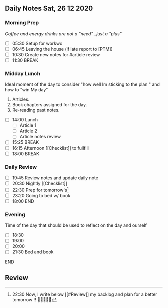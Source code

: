 ## Daily Notes Sat, 26 12 2020

### Morning Prep

*Coffee and energy drinks are not a "need"...just a "plus"*

- [ ] 05:30 Setup for workwo
- [ ] 06:45 Leaving the house (if late report to [PTM])
- [ ] 10:30 Create new notes for #article review
- [ ] 11:30 BREAK

### Midday Lunch

Ideal moment of the day to consider "how well Im sticking to the plan " and how to "win My day"

1. Articles.
2. Book chapters assigned for the day.
3. Re-reading past notes.
   
- [ ] 14:00 Lunch
  - [ ] Article 1
  - [ ] Article 2
  - [ ] Article notes review
- [ ] 15:25 BREAK
- [ ] 16:15 Afternoon [[Checklist]] to fullfill
- [ ] 18:00 BREAK

### Daily Review

- [ ] 19:45 Review notes and update daily note 
- [ ] 20:30 Nightly [[Checklist]]
- [ ] 22:30 Prep for tomorrow's[^1]
- [ ]  23:20 Going to bed w/ book
- [ ] 18:00 END

### Evening 

Time of the day that should be used to reflect on the day and ourself

- [ ] 18:30
- [ ] 19:00
- [ ] 20:00
- [ ] 21:30 Bed and book

END

## Review

[^1]:22:30 Now,  I write below [[#Review]] my backlog and plan for a better tomorrow !!  🌄🌄🌄🌄🌄